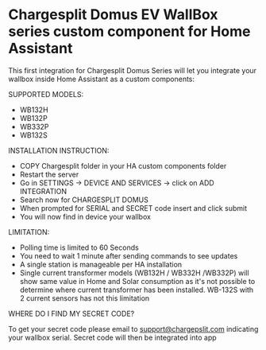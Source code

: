 # Chargesplit Domus EV WallBox series custom component for Home Assistant

This first integration for Chargesplit Domus Series will let you integrate your wallbox inside Home Assistant as a custom components: 

SUPPORTED MODELS:

- WB132H
- WB132P
- WB332P
- WB132S

INSTALLATION INSTRUCTION: 

- COPY Chargesplit folder in your HA custom components folder 
- Restart the server 
- Go in SETTINGS -> DEVICE AND SERVICES -> click on ADD INTEGRATION
- Search now for CHARGESPLIT DOMUS
- When prompted for SERIAL and SECRET code insert and click submit
- You will now find in device your wallbox

LIMITATION:

- Polling time is limited to 60 Seconds 
- You need to wait 1 minute after sending commands to see updates
- A single station is manageable per HA installation 
- Single current transformer models (WB132H / WB332H /WB332P) will show same value in Home and Solar consumption as it's not possible to determine where current transformer has been installed.  WB-132S with 2 current sensors has not this limitation

WHERE DO I FIND MY SECRET CODE? 

To get your secret code please email to support@chargepslit.com indicating your wallbox serial. 
Secret code will then be integrated into app

